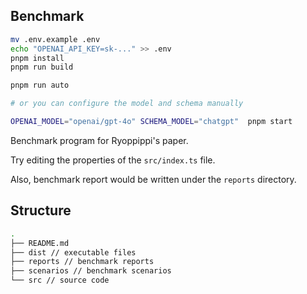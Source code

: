 ## Benchmark
```bash
mv .env.example .env
echo "OPENAI_API_KEY=sk-..." >> .env
pnpm install
pnpm run build

pnpm run auto

# or you can configure the model and schema manually

OPENAI_MODEL="openai/gpt-4o" SCHEMA_MODEL="chatgpt"  pnpm start
```

Benchmark program for Ryoppippi's paper.

Try editing the properties of the `src/index.ts` file.

Also, benchmark report would be written under the `reports` directory.

## Structure

```bash
.
├── README.md
├── dist // executable files
├── reports // benchmark reports
├── scenarios // benchmark scenarios
└── src // source code
```

